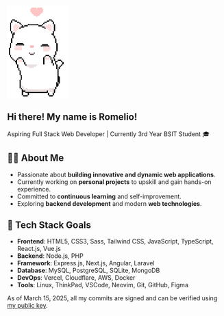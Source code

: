 ![cat dancing](./cat.gif)

## Hi there! My name is Romelio!
Aspiring Full Stack Web Developer | Currently 3rd Year BSIT Student 🎓

## 🧑‍💻 About Me
-  Passionate about **building innovative and dynamic web applications**.  
-  Currently working on **personal projects** to upskill and gain hands-on experience.  
-  Committed to **continuous learning** and self-improvement.  
-  Exploring **backend development** and modern **web technologies**.  

## 🎯 Tech Stack Goals
- **Frontend**: HTML5, CSS3, Sass, Tailwind CSS, JavaScript, TypeScript, React.js, Vue.js
- **Backend**: Node.js, PHP
- **Framework**: Express.js, Next.js, Angular, Laravel
- **Database**: MySQL, PostgreSQL, SQLite, MongoDB
- **DevOps**: Vercel, Cloudflare, AWS, Docker
- **Tools**: Linux, ThinkPad, VSCode, Neovim, Git, GitHub, Figma

As of March 15, 2025, all my commits are signed and can be verified using [my public key](public_key.asc?raw=true).
